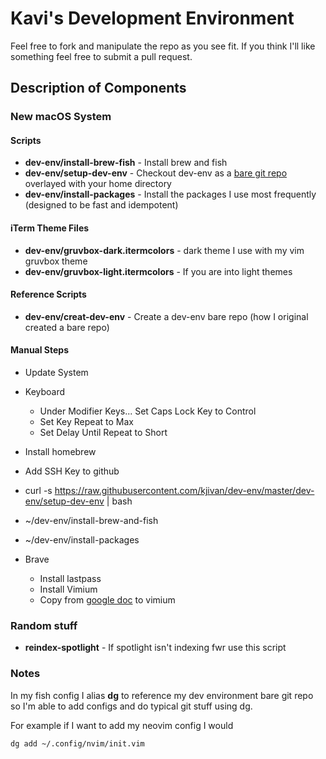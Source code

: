 # Kavi's Development Environment

Feel free to fork and manipulate the repo as you see fit. If you think I'll like something feel free to submit a pull request.

## Description of Components

### New macOS System

#### Scripts
- **dev-env/install-brew-fish** - Install brew and fish
- **dev-env/setup-dev-env** - Checkout dev-env as a [bare git repo](https://www.saintsjd.com/2011/01/what-is-a-bare-git-repository/) overlayed with your home directory
- **dev-env/install-packages** - Install the packages I use most frequently (designed to be fast and idempotent)


#### iTerm Theme Files
- **dev-env/gruvbox-dark.itermcolors** - dark theme I use with my vim gruvbox theme
- **dev-env/gruvbox-light.itermcolors** - If you are into light themes

#### Reference Scripts
- **dev-env/creat-dev-env** - Create a dev-env bare repo (how I original created a bare repo)

#### Manual Steps
- Update System

- Keyboard
    - Under Modifier Keys... Set Caps Lock Key to Control
    - Set Key Repeat to Max
    - Set Delay Until Repeat to Short

- Install homebrew

- Add SSH Key to github
- curl -s https://raw.githubusercontent.com/kjivan/dev-env/master/dev-env/setup-dev-env | bash
- ~/dev-env/install-brew-and-fish
- ~/dev-env/install-packages

- Brave
    - Install lastpass
    - Install Vimium
    - Copy from [google doc](https://docs.google.com/document/d/1tBjtwWiP-zOM1NK4QjnQqlKhoUCNYLijwyKi4zzTTQM/edit?usp=sharing) to vimium

### Random stuff
- **reindex-spotlight** - If spotlight isn't indexing fwr use this script

### Notes
In my fish config I alias **dg** to reference my dev environment bare git repo so I'm able to add configs and do typical git stuff using dg.

For example if I want to add my neovim config I would

    dg add ~/.config/nvim/init.vim

